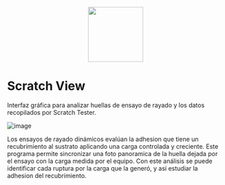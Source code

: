 <p align="center">
  <img width="128" src="https://user-images.githubusercontent.com/33268188/233685530-d7a40af1-30d1-41fb-8b86-35475dbff597.svg">
</p>

# Scratch View
Interfaz gráfica para analizar huellas de ensayo de rayado y los datos recopilados por Scratch Tester.

![image](https://user-images.githubusercontent.com/33268188/233167113-d06070fa-9acb-445a-b556-56b4e9037435.png)

Los ensayos de rayado dinámicos evalúan la adhesion que tiene un recubrimiento al sustrato aplicando una carga controlada y creciente.
Este programa permite sincronizar una foto panoramica de la huella dejada por el ensayo con la carga medida por el equipo.
Con este análisis se puede identificar cada ruptura por la carga que la generó, y así estudiar la adhesion del recubrimiento.
